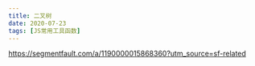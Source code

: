 ```yaml
---
title: 二叉树
date: 2020-07-23
tags: [JS常用工具函数]
---
```

https://segmentfault.com/a/1190000015868360?utm_source=sf-related
